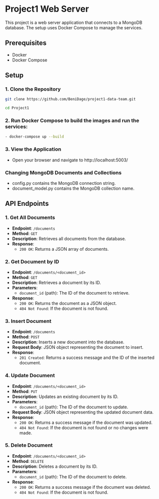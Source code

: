 # Project1 Web Server

This project is a web server application that connects to a MongoDB database. The setup uses Docker Compose to manage the services.

## Prerequisites

- Docker
- Docker Compose

## Setup

### 1. Clone the Repository

```sh
git clone https://github.com/BeniDage/project1-data-team.git

cd Project1

```

### 2. Run Docker Compose to build the images and run the services:

```bash
- docker-compose up --build
```

### 3. View the Application

- Open your browser and navigate to http://localhost:5003/

### Changing MongoDB Documents and Collections

- config.py contains the MongoDB connection string.
- document_model.py contains the MongoDB collection name.

## API Endpoints

### 1. Get All Documents

- **Endpoint**: `/documents`
- **Method**: `GET`
- **Description**: Retrieves all documents from the database.
- **Response**:
  - `200 OK`: Returns a JSON array of documents.

### 2. Get Document by ID

- **Endpoint**: `/documents/<document_id>`
- **Method**: `GET`
- **Description**: Retrieves a document by its ID.
- **Parameters**:
  - `document_id` (path): The ID of the document to retrieve.
- **Response**:
  - `200 OK`: Returns the document as a JSON object.
  - `404 Not Found`: If the document is not found.

### 3. Insert Document

- **Endpoint**: `/documents`
- **Method**: `POST`
- **Description**: Inserts a new document into the database.
- **Request Body**: JSON object representing the document to insert.
- **Response**:
  - `201 Created`: Returns a success message and the ID of the inserted document.

### 4. Update Document

- **Endpoint**: `/documents/<document_id>`
- **Method**: `PUT`
- **Description**: Updates an existing document by its ID.
- **Parameters**:
  - `document_id` (path): The ID of the document to update.
- **Request Body**: JSON object representing the updated document data.
- **Response**:
  - `200 OK`: Returns a success message if the document was updated.
  - `404 Not Found`: If the document is not found or no changes were made.

### 5. Delete Document

- **Endpoint**: `/documents/<document_id>`
- **Method**: `DELETE`
- **Description**: Deletes a document by its ID.
- **Parameters**:
  - `document_id` (path): The ID of the document to delete.
- **Response**:
  - `200 OK`: Returns a success message if the document was deleted.
  - `404 Not Found`: If the document is not found.
